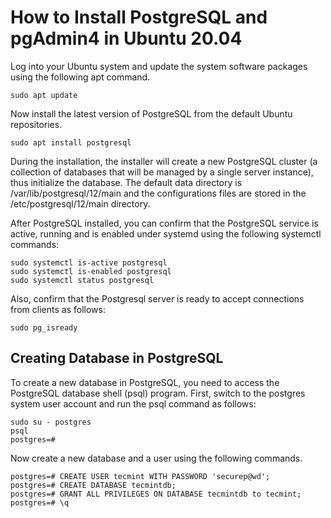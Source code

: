 # How to Install PostgreSQL and pgAdmin4 in Ubuntu 20.04

Log into your Ubuntu system and update the system software packages using the following apt command.
```$
sudo apt update
```

Now install the latest version of PostgreSQL from the default Ubuntu repositories.
```$
sudo apt install postgresql
```
During the installation, the installer will create a new PostgreSQL cluster (a collection of databases that will be managed by a single server instance), thus initialize the database. The default data directory is /var/lib/postgresql/12/main and the configurations files are stored in the /etc/postgresql/12/main directory.


After PostgreSQL installed, you can confirm that the PostgreSQL service is active, running and is enabled under systemd using the following systemctl commands:
```$
sudo systemctl is-active postgresql
sudo systemctl is-enabled postgresql
sudo systemctl status postgresql
```

Also, confirm that the Postgresql server is ready to accept connections from clients as follows:
```$
sudo pg_isready
```

## Creating Database in PostgreSQL
To create a new database in PostgreSQL, you need to access the PostgreSQL database shell (psql) program. First, switch to the postgres system user account and run the psql command as follows:
```$
sudo su - postgres
psql
postgres=# 
```

Now create a new database and a user using the following commands.
```$
postgres=# CREATE USER tecmint WITH PASSWORD 'securep@wd';
postgres=# CREATE DATABASE tecmintdb;
postgres=# GRANT ALL PRIVILEGES ON DATABASE tecmintdb to tecmint;
postgres=# \q
```